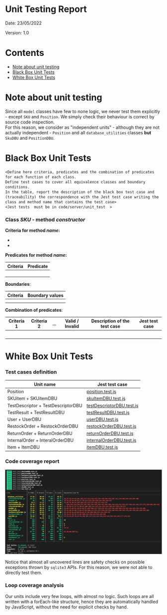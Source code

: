 # Unit Testing Report

Date: 23/05/2022

Version: 1.0

# Contents

- [Note about unit testing](#note-about-unit-testing)
- [Black Box Unit Tests](#black-box-unit-tests)
- [White Box Unit Tests](#white-box-unit-tests)

# Note about unit testing
Since all `model` classes have few to none logic, we never test them explicitly - except `SKU` and `Position`. We simply check their behaviour is correct by source code inspection.  
For this reason, we consider as "independent units" - although they are not actually independent - `Position` and all `database_utilities` classes **but** `SkuDBU` and `PositionDBU`.

# Black Box Unit Tests

    <Define here criteria, predicates and the combination of predicates for each function of each class.
    Define test cases to cover all equivalence classes and boundary conditions.
    In the table, report the description of the black box test case and (traceability) the correspondence with the Jest test case writing the 
    class and method name that contains the test case>
    <Jest tests  must be in code/server/unit_test  >

 ### **Class *SKU* - method *constructor***



**Criteria for method *name*:**
	

 - 
 - 





**Predicates for method *name*:**

| Criteria | Predicate |
| -------- | --------- |
|          |           |
|          |           |
|          |           |
|          |           |





**Boundaries**:

| Criteria | Boundary values |
| -------- | --------------- |
|          |                 |
|          |                 |



**Combination of predicates**:


| Criteria 1 | Criteria 2 | ... | Valid / Invalid | Description of the test case | Jest test case |
|-------|-------|-------|-------|-------|-------|
|||||||
|||||||
|||||||
|||||||
|||||||




# White Box Unit Tests

### Test cases definition

| Unit name | Jest test case |
|--|--|
|Position|[position.test.js](./code/server/unit_test/position.test.js)|
|SKUitem + SKUitemDBU |[skuItemDBU.test.js](./code/server/unit_test/skuItemDBU.test.js)|
|TestDescriptor + TestDescriptorDBU|[testDescriptorDBU.test.js](./code/server/unit_test/testDescriptorDBU.test.js)|
|TestResult + TestResultDBU|[testResultDBU.test.js](./code/server/unit_test/testResultDBU.test.js)|
|User + UserDBU|[userDBU.test.js](./code/server/unit_test/userDBU.test.js)|
|RestockOrder + RestockOrderDBU|[restockOrderDBU.test.js](./code/server/unit_test/restockOrderDBU.test.js)|
|ReturnOrder + ReturnOrderDBU|[returnOrderDBU.test.js](./code/server/unit_test/returnOrderDBU.test.js)|
|InternalOrder + InteralOrderDBU|[internalOrderDBU.test.js](./code/server/unit_test/internalOrderDBU.test.js)|
|Item + ItemDBU|[itemDBU.test.js](./code/server/unit_test/itemDBU.test.js)|

### Code coverage report

![Coverage](./Test-diagrams/coverage.png "coverage.png")

Notice that almost all uncovered lines are safety checks on possible exceptions thrown by `sqlite3` APIs. For this reason, we were not able to directly test them. 

### Loop coverage analysis

Our units include very few loops, with almost no logic. Such loops are all written with a forEach-like structure, hence they are automatically handled by JavaScript, without the need for explicit checks by hand.